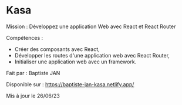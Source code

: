 # Kasa

Mission : Développez une application Web avec React et React Router

Compétences :

- Créer des composants avec React,
- Développer les routes d'une application web avec React Router,
- Initialiser une application web avec un framework.

Fait par : Baptiste JAN

Disponible sur : https://baptiste-jan-kasa.netlify.app/

Mis à jour le 26/06/23

